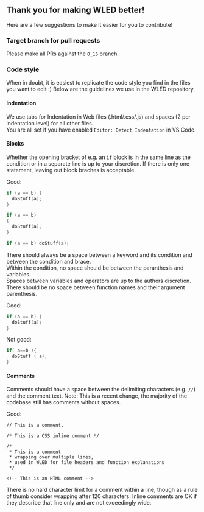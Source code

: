 ## Thank you for making WLED better!

Here are a few suggestions to make it easier for you to contribute!

### Target branch for pull requests

Please make all PRs against the `0_15` branch.

### Code style

When in doubt, it is easiest to replicate the code style you find in the files you want to edit :)
Below are the guidelines we use in the WLED repository.

#### Indentation

We use tabs for Indentation in Web files (.html/.css/.js) and spaces (2 per indentation level) for all other files.  
You are all set if you have enabled `Editor: Detect Indentation` in VS Code.

#### Blocks

Whether the opening bracket of e.g. an `if` block is in the same line as the condition or in a separate line is up to your discretion. If there is only one statement, leaving out block braches is acceptable.

Good:  
```cpp
if (a == b) {
  doStuff(a);
}
```

```cpp
if (a == b)
{
  doStuff(a);
}
```

```cpp
if (a == b) doStuff(a);
```

There should always be a space between a keyword and its condition and between the condition and brace.  
Within the condition, no space should be between the paranthesis and variables.  
Spaces between variables and operators are up to the authors discretion.
There should be no space between function names and their argument parenthesis.

Good:  
```cpp
if (a == b) {
  doStuff(a);
}
```

Not good:  
```cpp
if( a==b ){
  doStuff ( a);
}
```

#### Comments

Comments should have a space between the delimiting characters (e.g. `//`) and the comment text.
Note: This is a recent change, the majority of the codebase still has comments without spaces.

Good:  
```
// This is a comment.

/* This is a CSS inline comment */

/* 
 * This is a comment
 * wrapping over multiple lines,
 * used in WLED for file headers and function explanations
 */

<!-- This is an HTML comment -->
```

There is no hard character limit for a comment within a line,
though as a rule of thumb consider wrapping after 120 characters.
Inline comments are OK if they describe that line only and are not exceedingly wide.
